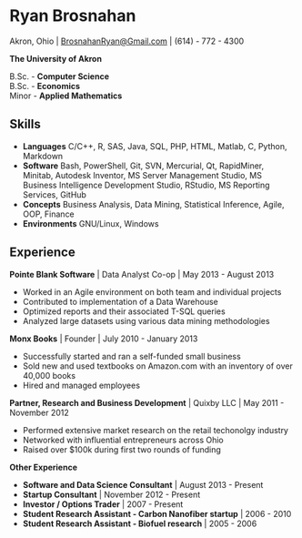 # Ryan Brosnahan #
Akron, Ohio | BrosnahanRyan@Gmail.com | (614) - 772 - 4300  

**The University of Akron**  

B.Sc. - **Computer Science**  
B.Sc. - **Economics**  
Minor - **Applied Mathematics**  

## Skills ##

 - **Languages** C/C++, R, SAS, Java, SQL, PHP, HTML, Matlab, C, Python, Markdown
 - **Software** Bash, PowerShell, Git, SVN, Mercurial,  Qt, RapidMiner, Minitab, Autodesk Inventor, MS Server Management Studio, MS Business Intelligence Development Studio, RStudio, MS Reporting Services, GitHub
 - **Concepts** Business Analysis, Data Mining, Statistical Inference, Agile, OOP, Finance
 - **Environments** GNU/Linux, Windows

## Experience  ##

**Pointe Blank Software** |
Data Analyst Co-op |
May 2013 - August 2013

 - Worked in an Agile environment on both team and individual projects
 - Contributed to implementation of a Data Warehouse
 - Optimized reports and their associated T-SQL queries
 - Analyzed large datasets using various data mining methodologies

**Monx Books** |
Founder | 
July 2010 - January 2013 

 - Successfully started and ran a self-funded small business
 - Sold new and used textbooks on Amazon.com with an inventory of over 40,000 books
 - Hired and managed employees

**Partner, Research and Business Development** |
Quixby LLC | 
May 2011 - November 2012 

 - Performed extensive market research on the retail techonolgy industry
 - Networked with influential entrepreneurs across Ohio
 - Raised over $100k during first two rounds of funding

**Other Experience**

 - **Software and Data Science Consultant** | August 2013 - Present
 - **Startup Consultant** | November 2012 - Present
 - **Investor / Options Trader** | 2007 - Present
 - **Student Research Assistant - Carbon Nanofiber startup** | 2006 - 2010
 - **Student Research Assistant - Biofuel research** | 2005 - 2006

